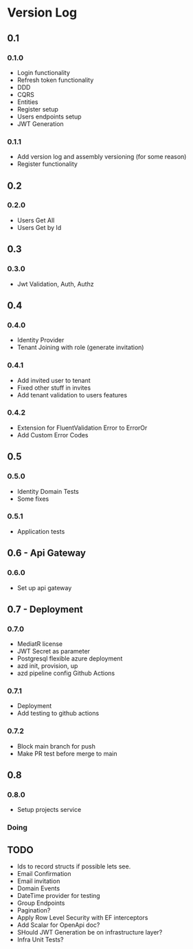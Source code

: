 # Version Log

## 0.1

### 0.1.0
- Login functionality
- Refresh token functionality
- DDD
- CQRS
- Entities
- Register setup
- Users endpoints setup
- JWT Generation

### 0.1.1

- Add version log and assembly versioning (for some reason)
- Register functionality

## 0.2

### 0.2.0

- Users Get All
- Users Get by Id

## 0.3

### 0.3.0

- Jwt Validation, Auth, Authz

## 0.4

### 0.4.0

- Identity Provider
- Tenant Joining with role (generate invitation)

### 0.4.1

- Add invited user to tenant
- Fixed other stuff in invites
- Add tenant validation to users features

### 0.4.2

- Extension for FluentValidation Error to ErrorOr
- Add Custom Error Codes

## 0.5

### 0.5.0

- Identity Domain Tests
- Some fixes

### 0.5.1

- Application tests

## 0.6 - Api Gateway

### 0.6.0

- Set up api gateway

## 0.7 - Deployment

### 0.7.0

- MediatR license
- JWT Secret as parameter
- Postgresql flexible azure deployment
- azd init, provision, up
- azd pipeline config Github Actions

### 0.7.1

- Deployment
- Add testing to github actions

### 0.7.2

- Block main branch for push
- Make PR test before merge to main

## 0.8

### 0.8.0

- Setup projects service

### Doing


## TODO

- Ids to record structs if possible lets see.
- Email Confirmation
- Email invitation
- Domain Events
- DateTime provider for testing
- Group Endpoints
- Pagination?
- Apply Row Level Security with EF interceptors
- Add Scalar for OpenApi doc?
- SHould JWT Generation be on infrastructure layer?
- Infra Unit Tests?